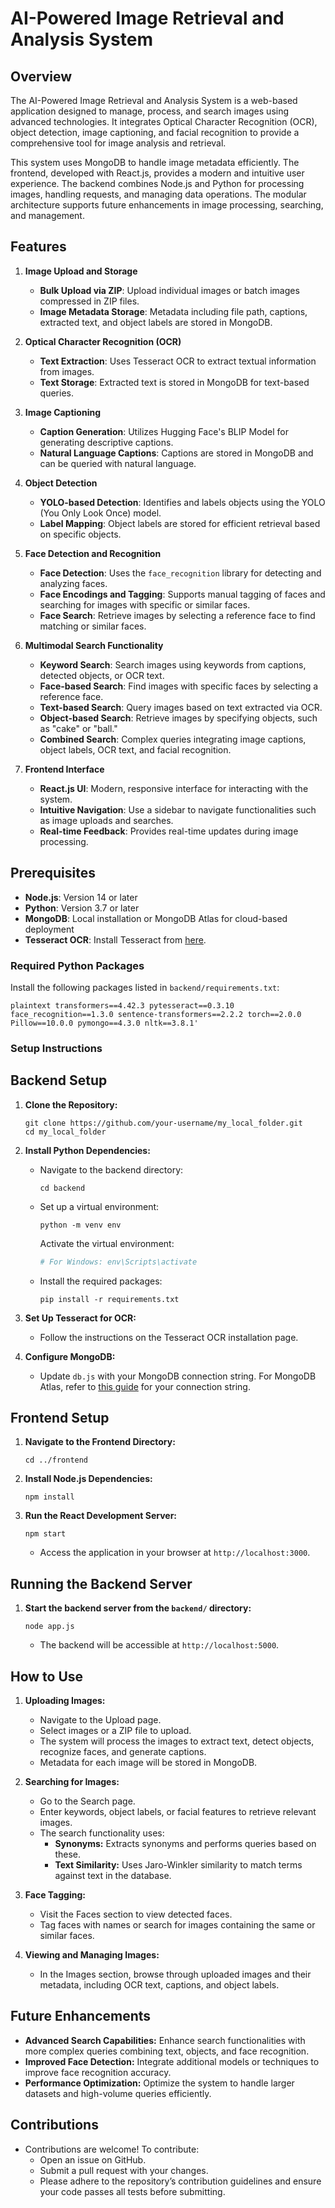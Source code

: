 # AI-Powered Image Retrieval and Analysis System

## Overview
The AI-Powered Image Retrieval and Analysis System is a web-based application designed to manage, process, and search images using advanced technologies. It integrates Optical Character Recognition (OCR), object detection, image captioning, and facial recognition to provide a comprehensive tool for image analysis and retrieval.

This system uses MongoDB to handle image metadata efficiently. The frontend, developed with React.js, provides a modern and intuitive user experience. The backend combines Node.js and Python for processing images, handling requests, and managing data operations. The modular architecture supports future enhancements in image processing, searching, and management.

## Features

1. **Image Upload and Storage**
   - **Bulk Upload via ZIP**: Upload individual images or batch images compressed in ZIP files.
   - **Image Metadata Storage**: Metadata including file path, captions, extracted text, and object labels are stored in MongoDB.

2. **Optical Character Recognition (OCR)**
   - **Text Extraction**: Uses Tesseract OCR to extract textual information from images.
   - **Text Storage**: Extracted text is stored in MongoDB for text-based queries.

3. **Image Captioning**
   - **Caption Generation**: Utilizes Hugging Face's BLIP Model for generating descriptive captions.
   - **Natural Language Captions**: Captions are stored in MongoDB and can be queried with natural language.

4. **Object Detection**
   - **YOLO-based Detection**: Identifies and labels objects using the YOLO (You Only Look Once) model.
   - **Label Mapping**: Object labels are stored for efficient retrieval based on specific objects.

5. **Face Detection and Recognition**
   - **Face Detection**: Uses the `face_recognition` library for detecting and analyzing faces.
   - **Face Encodings and Tagging**: Supports manual tagging of faces and searching for images with specific or similar faces.
   - **Face Search**: Retrieve images by selecting a reference face to find matching or similar faces.

6. **Multimodal Search Functionality**
   - **Keyword Search**: Search images using keywords from captions, detected objects, or OCR text.
   - **Face-based Search**: Find images with specific faces by selecting a reference face.
   - **Text-based Search**: Query images based on text extracted via OCR.
   - **Object-based Search**: Retrieve images by specifying objects, such as "cake" or "ball."
   - **Combined Search**: Complex queries integrating image captions, object labels, OCR text, and facial recognition.

7. **Frontend Interface**
   - **React.js UI**: Modern, responsive interface for interacting with the system.
   - **Intuitive Navigation**: Use a sidebar to navigate functionalities such as image uploads and searches.
   - **Real-time Feedback**: Provides real-time updates during image processing.

## Prerequisites

- **Node.js**: Version 14 or later
- **Python**: Version 3.7 or later
- **MongoDB**: Local installation or MongoDB Atlas for cloud-based deployment
- **Tesseract OCR**: Install Tesseract from [here](https://github.com/tesseract-ocr/tesseract).

### Required Python Packages

Install the following packages listed in `backend/requirements.txt`:

   ``plaintext
   transformers==4.42.3
   pytesseract==0.3.10
   face_recognition==1.3.0
   sentence-transformers==2.2.2
   torch==2.0.0
   Pillow==10.0.0
   pymongo==4.3.0
   nltk==3.8.1'``


### Setup Instructions

## Backend Setup

1. **Clone the Repository:**
    ```
    git clone https://github.com/your-username/my_local_folder.git
    cd my_local_folder
    ```

2. **Install Python Dependencies:**
    - Navigate to the backend directory:
      ```
      cd backend
      ```
    - Set up a virtual environment:
      ```
      python -m venv env
      ```
      Activate the virtual environment:
      ```bash
      # For Windows: env\Scripts\activate
      ```
    - Install the required packages:
      ```
      pip install -r requirements.txt
      ```

3. **Set Up Tesseract for OCR:**
    - Follow the instructions on the Tesseract OCR installation page.

4. **Configure MongoDB:**
    - Update `db.js` with your MongoDB connection string. For MongoDB Atlas, refer to [this guide](https://docs.atlas.mongodb.com/) for your connection string.

## Frontend Setup

1. **Navigate to the Frontend Directory:**
    ```
    cd ../frontend
    ```

2. **Install Node.js Dependencies:**
    ```
    npm install
    ```

3. **Run the React Development Server:**
    ```
    npm start
    ```
    - Access the application in your browser at `http://localhost:3000`.

## Running the Backend Server

1. **Start the backend server from the `backend/` directory:**
    ```
    node app.js
    ```
    - The backend will be accessible at `http://localhost:5000`.

## How to Use

1. **Uploading Images:**
    - Navigate to the Upload page.
    - Select images or a ZIP file to upload.
    - The system will process the images to extract text, detect objects, recognize faces, and generate captions.
    - Metadata for each image will be stored in MongoDB.

2. **Searching for Images:**
    - Go to the Search page.
    - Enter keywords, object labels, or facial features to retrieve relevant images.
    - The search functionality uses:
        - **Synonyms:** Extracts synonyms and performs queries based on these.
        - **Text Similarity:** Uses Jaro-Winkler similarity to match terms against text in the database.

3. **Face Tagging:**
    - Visit the Faces section to view detected faces.
    - Tag faces with names or search for images containing the same or similar faces.

4. **Viewing and Managing Images:**
    - In the Images section, browse through uploaded images and their metadata, including OCR text, captions, and object labels.

## Future Enhancements

- **Advanced Search Capabilities:** Enhance search functionalities with more complex queries combining text, objects, and face recognition.
- **Improved Face Detection:** Integrate additional models or techniques to improve face recognition accuracy.
- **Performance Optimization:** Optimize the system to handle larger datasets and high-volume queries efficiently.

## Contributions

- Contributions are welcome! To contribute:
  - Open an issue on GitHub.
  - Submit a pull request with your changes.
  - Please adhere to the repository’s contribution guidelines and ensure your code passes all tests before submitting.





